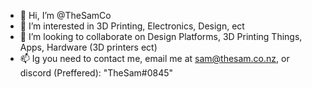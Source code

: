- 👋 Hi, I’m @TheSamCo
- 👀 I’m interested in 3D Printing, Electronics, Design, ect <!--- 🌱 I’m currently learning -->
- 💞️ I’m looking to collaborate on Design Platforms, 3D Printing Things, Apps, Hardware (3D printers ect)
- 📫 Ig you need to contact me, email me at sam@thesam.co.nz, or discord (Preffered): "TheSam#0845"

<!---
TheSamCo/TheSamCo is a ✨ special ✨ repository because its `README.md` (this file) appears on your GitHub profile.
You can click the Preview link to take a look at your changes.
--->
